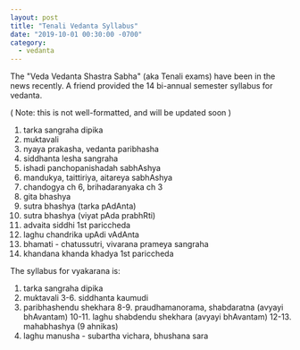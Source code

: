 ```yaml
---
layout: post
title: "Tenali Vedanta Syllabus"
date: "2019-10-01 00:30:00 -0700"
category:
  - vedanta
---
```


The "Veda Vedanta Shastra Sabha" (aka Tenali exams) have been in the news recently. A friend provided the 14 bi-annual semester syllabus for vedanta.  

( Note: this is not well-formatted, and will be updated soon )

1. tarka sangraha dipika
2. muktavali
3. nyaya prakasha, vedanta paribhasha
4. siddhanta lesha sangraha
5. ishadi panchopanishadah sabhAshya
6. mandukya, taittiriya, aitareya sabhAshya
7. chandogya ch 6, brihadaranyaka ch 3
8. gita bhashya
9. sutra bhashya (tarka pAdAnta)
10. sutra bhashya (viyat pAda prabhRti)
11. advaita siddhi 1st pariccheda
12. laghu chandrika upAdi vAdAnta
13. bhamati - chatussutri, vivarana prameya sangraha
14. khandana khanda khadya 1st pariccheda

The syllabus for vyakarana is:

1. tarka sangraha dipika
2. muktavali
3-6. siddhanta kaumudi
7. paribhashendu shekhara
8-9. praudhamanorama, shabdaratna (avyayi bhAvantam)
10-11. laghu shabdendu shekhara (avyayi bhAvantam)
12-13. mahabhashya (9 ahnikas)
14. laghu manusha - subartha vichara, bhushana sara
